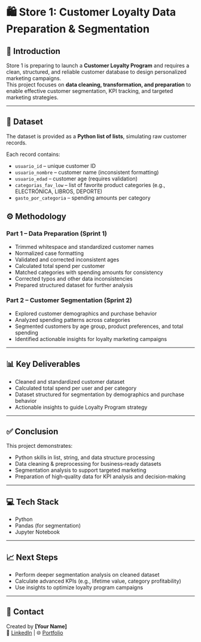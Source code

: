 # 🛍️ Store 1: Customer Loyalty Data Preparation & Segmentation  

## 📌 Introduction
Store 1 is preparing to launch a **Customer Loyalty Program** and requires a clean, structured, and reliable customer database to design personalized marketing campaigns.  
This project focuses on **data cleaning, transformation, and preparation** to enable effective customer segmentation, KPI tracking, and targeted marketing strategies.

---

## 📂 Dataset
The dataset is provided as a **Python list of lists**, simulating raw customer records.

Each record contains:
- `usuario_id` – unique customer ID  
- `usuario_nombre` – customer name (inconsistent formatting)  
- `usuario_edad` – customer age (requires validation)  
- `categorias_fav_low` – list of favorite product categories (e.g., ELECTRÓNICA, LIBROS, DEPORTE)  
- `gasto_por_categoria` – spending amounts per category  

## ⚙️ Methodology  

### Part 1 – Data Preparation (Sprint 1)  
- Trimmed whitespace and standardized customer names  
- Normalized case formatting  
- Validated and corrected inconsistent ages  
- Calculated total spend per customer  
- Matched categories with spending amounts for consistency  
- Corrected typos and other data inconsistencies  
- Prepared structured dataset for further analysis  

### Part 2 – Customer Segmentation (Sprint 2)  
- Explored customer demographics and purchase behavior  
- Analyzed spending patterns across categories  
- Segmented customers by age group, product preferences, and total spending  
- Identified actionable insights for loyalty marketing campaigns  

---

## 📊 Key Deliverables  
- Cleaned and standardized customer dataset  
- Calculated total spend per user and per category  
- Dataset structured for segmentation by demographics and purchase behavior  
- Actionable insights to guide Loyalty Program strategy  

---

## ✅ Conclusion  
This project demonstrates:  
- Python skills in list, string, and data structure processing  
- Data cleaning & preprocessing for business‑ready datasets  
- Segmentation analysis to support targeted marketing  
- Preparation of high‑quality data for KPI analysis and decision‑making  

---

## 💻 Tech Stack  
- Python  
- Pandas (for segmentation)  
- Jupyter Notebook  

---

## 📈 Next Steps  
- Perform deeper segmentation analysis on cleaned dataset  
- Calculate advanced KPIs (e.g., lifetime value, category profitability)  
- Use insights to optimize loyalty program campaigns  

---

## 🤝 Contact  
Created by **[Your Name]**  
🔗 [LinkedIn](#) | 🌐 [Portfolio](#)
